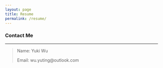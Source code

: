 ```yaml
---
layout: page
title: Resume
permalink: /resume/
---
```


<h3> Contact Me </h3>
<hr/>
<blockquote>
<p>Name: Yuki Wu</p>
<p>Email: wu.yuting@outlook.com</p>
</blockquote>
